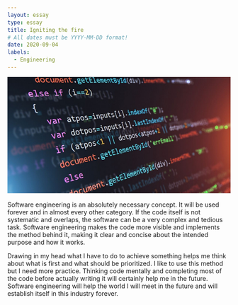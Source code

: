 ```yaml
---
layout: essay
type: essay
title: Igniting the fire
# All dates must be YYYY-MM-DD format!
date: 2020-09-04
labels:
  - Engineering
---
```


<img class="ui tiny left circular floated image" src="../images/soft.jpg">

Software engineering is an absolutely necessary concept. It will be used forever and in almost every other category. If the code itself is not systematic and overlaps, the software can be a very complex and tedious task. Software engineering makes the code more visible and implements the method behind it, making it clear and concise about the intended purpose and how it works. 

Drawing in my head what I have to do to achieve something helps me think about what is first and what should be prioritized. I like to use this method but I need more practice. Thinking code mentally and completing most of the code before actually writing it will certainly help me in the future. Software engineering will help the world I will meet in the future and will establish itself in this industry forever.

